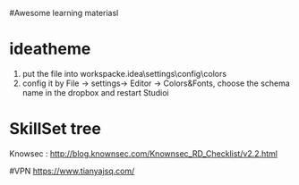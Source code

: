 #Awesome learning materiasl

# ideatheme
1. put the file into workspacke\.idea\settings\config\colors
2. config it by File -> settings-> Editor -> Colors&Fonts, choose the schema name in the dropbox and restart Studioi

# SkillSet tree
Knowsec : http://blog.knownsec.com/Knownsec_RD_Checklist/v2.2.html

#VPN
https://www.tianyajsq.com/

